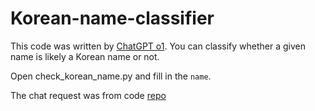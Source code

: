 # Korean-name-classifier
This code was written by [ChatGPT o1](https://chatgpt.com/share/6722e8a9-bc68-8008-9d88-c4523d0cee76). You can classify whether a given name is likely a Korean name or not.

Open check_korean_name.py and fill in the `name`.

The chat request was from code [repo](https://github.com/tinyjin/korean-name-generator)
